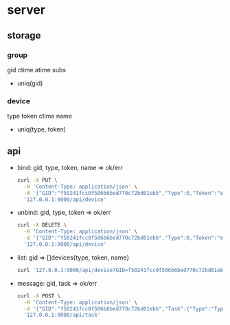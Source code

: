 # server

## storage
### group
gid ctime atime subs
* uniq(gid)

### device
type token ctime name
* uniq(type, token)

## api
* bind: gid, type, token, name => ok/err
  ```sh
  curl -X PUT \
    -H 'Content-Type: application/json' \
    -d '{"GID":"f50241fcc0f506b6bed770c72bd01ebb","Type":0,"Token":"e9KDLKiLTKiRAm1EAj4J_H:APA91bEwwCcUtPxeLu_Dck1FnmvaOyrNxnwEInDOuU1HWQQbVCHFvnhi_hcJrhe5h8IuFAQrbtKuM04ZBLM9dY-n6P1U7rttGs9wweXuerL2ZBoqx969NPqK6LTX-F-UZIr9DT4tpret","Name":"test"}' \
    '127.0.0.1:9000/api/device'
  ```
* unbind: gid, type, token => ok/err
  ```sh
  curl -X DELETE \
    -H 'Content-Type: application/json' \
    -d '{"GID":"f50241fcc0f506b6bed770c72bd01ebb","Type":0,"Token":"e9KDLKiLTKiRAm1EAj4J_H:APA91bEwwCcUtPxeLu_Dck1FnmvaOyrNxnwEInDOuU1HWQQbVCHFvnhi_hcJrhe5h8IuFAQrbtKuM04ZBLM9dY-n6P1U7rttGs9wweXuerL2ZBoqx969NPqK6LTX-F-UZIr9DT4tpret"}' \
    '127.0.0.1:9000/api/device'
  ```
* list: gid => []devices{type, token, name}
  ```sh
  curl '127.0.0.1:9000/api/device?GID=f50241fcc0f506b6bed770c72bd01ebb'
  ```
* message: gid, task => ok/err
  ```sh
  curl -X POST \
    -H 'Content-Type: application/json' \
    -d '{"GID":"f50241fcc0f506b6bed770c72bd01ebb","Task":{"Type":"TypePing"}}' \
    '127.0.0.1:9000/api/task'
  ```
